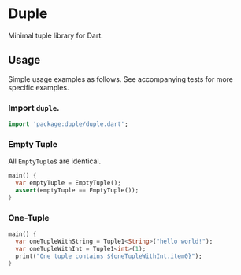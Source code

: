 # Duple

Minimal tuple library for Dart.

## Usage

Simple usage examples as follows. See accompanying tests for more specific examples.

### Import `duple`.
```dart
import 'package:duple/duple.dart';
```

### Empty Tuple

All `EmptyTuple`s are identical.

```dart
main() {
  var emptyTuple = EmptyTuple();
  assert(emptyTuple == EmptyTuple());
}
```

### One-Tuple

```dart
main() {
  var oneTupleWithString = Tuple1<String>("hello world!");
  var oneTupleWithInt = Tuple1<int>(1);
  print("One tuple contains ${oneTupleWithInt.item0}");
}
```
